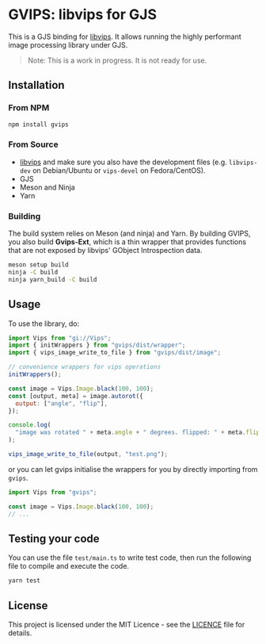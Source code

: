 # GVIPS: libvips for GJS

This is a GJS binding for [libvips]. It allows running the highly performant
image processing library under GJS.

> Note: This is a work in progress. It is not ready for use.

## Installation

### From NPM

```bash
npm install gvips
```

### From Source

- [libvips] and make sure you also have the development files (e.g.
  `libvips-dev` on Debian/Ubuntu or `vips-devel` on Fedora/CentOS).
- GJS
- Meson and Ninja
- Yarn

### Building

The build system relies on Meson (and ninja) and Yarn. By building GVIPS, you
also build **Gvips-Ext**, which is a thin wrapper that provides functions that
are not exposed by libvips' GObject Introspection data.

```sh
meson setup build
ninja -C build
ninja yarn_build -C build
```

## Usage

To use the library, do:

```js
import Vips from "gi://Vips";
import { initWrappers } from "gvips/dist/wrapper";
import { vips_image_write_to_file } from "gvips/dist/image";

// convenience wrappers for vips operations
initWrappers();

const image = Vips.Image.black(100, 100);
const [output, meta] = image.autorot({
  output: ["angle", "flip"],
});

console.log(
  "image was rotated " + meta.angle + " degrees. flipped: " + meta.flip,
);

vips_image_write_to_file(output, "test.png");
```

or you can let gvips initialise the wrappers for you by directly importing from
`gvips`.

```js
import Vips from "gvips";

const image = Vips.Image.black(100, 100);
// ...
```

## Testing your code

You can use the file `test/main.ts` to write test code, then run the following
file to compile and execute the code.

```sh
yarn test
```

## License

This project is licensed under the MIT Licence - see the [LICENCE](LICENCE) file
for details.

[libvips]: https://libvips.org/
[LICENCE]: ./LICENCE
